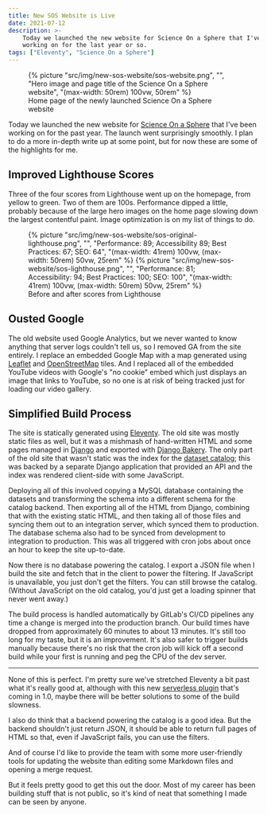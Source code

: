 ```yaml
---
title: New SOS Website is Live
date: 2021-07-12
description: >-
    Today we launched the new website for Science On a Sphere that I've been
    working on for the last year or so.
tags: ["Eleventy", "Science On a Sphere"]
---
```


<figure>
    {% picture
        "src/img/new-sos-website/sos-website.png",
        "",
        "Hero image and page title of the Science On a Sphere website",
        "(max-width: 50rem) 100vw, 50rem" %}
    <figcaption>Home page of the newly launched Science On a Sphere website</figcaption>
</figure>

Today we launched the new website for [Science On a
Sphere](https://sos.noaa.gov/) that I've been working on for the past year. The
launch went surprisingly smoothly. I plan to do a more in-depth write up at
some point, but for now these are some of the highlights for me.

## Improved Lighthouse Scores

Three of the four scores from Lighthouse went up on the homepage, from yellow to
green. Two of them are 100s. Performance dipped a little, probably because of
the large hero images on the home page slowing down the largest contentful
paint. Image optimization is on my list of things to do.

<figure>
    <div data-layout="grid" data-space="fluid-sm">
        {% picture
            "src/img/new-sos-website/sos-original-lighthouse.png",
            "",
            "Performance: 89; Accessibility 89; Best Practices: 67; SEO: 64",
            "(max-width: 41rem) 100vw, (max-width: 50rem) 50vw, 25rem" %}
        {% picture
            "src/img/new-sos-website/sos-lighthouse.png",
            "",
            "Performance: 81; Accessibility: 94; Best Practices: 100; SEO: 100",
            "(max-width: 41rem) 100vw, (max-width: 50rem) 50vw, 25rem" %}
    </div>
    <figcaption>Before and after scores from Lighthouse</figcaption>
</figure>

## Ousted Google

The old website used Google Analytics, but we never wanted to know anything that
server logs couldn't tell us, so I removed GA from the site entirely. I replace
an embedded Google Map with a map generated using
[Leaflet](https://leafletjs.com/) and
[OpenStreetMap](https://www.openstreetmap.org/) tiles. And I replaced all of the
embedded YouTube videos with Google's "no cookie" embed which just displays an
image that links to YouTube, so no one is at risk of being tracked just for
loading our video gallery.

## Simplified Build Process

The site is statically generated using [Eleventy](https://11ty.dev/). The old
site was mostly static files as well, but it was a mishmash of hand-written HTML
and some pages managed in [Django](https://www.djangoproject.com/) and exported
with [Django Bakery](https://django-bakery.readthedocs.io/en/latest/). The only
part of the old site that wasn't static was the index for the [dataset
catalog](https://sos.noaa.gov/catalog/datasets/); this was backed by a separate
Django application that provided an API and the index was rendered client-side
with some JavaScript.

Deploying all of this involved copying a MySQL database containing the datasets
and transforming the schema into a different schema for the catalog backend.
Then exporting all of the HTML from Django, combining that with the existing
static HTML, and then taking all of those files and syncing them out to an
integration server, which synced them to production. The database schema also
had to be synced from development to integration to production. This was all
triggered with cron jobs about once an hour to keep the site up-to-date.

Now there is no database powering the catalog. I export a JSON file when I build
the site and fetch that in the client to power the filtering. If JavaScript is
unavailable, you just don't get the filters. You can still browse the catalog.
(Without JavaScript on the old catalog, you'd just get a loading spinner that
never went away.)

The build process is handled automatically by GitLab's CI/CD pipelines any time
a change is merged into the production branch. Our build times have dropped from
approximately 60 minutes to about 13 minutes. It's still too long for my taste,
but it is an improvement. It's also safer to trigger builds manually because
there's no risk that the cron job will kick off a second build while your first
is running and peg the CPU of the dev server.

---

None of this is perfect. I'm pretty sure we've stretched Eleventy a bit past
what it's really good at, although with this new [serverless
plugin](https://www.11ty.dev/docs/plugins/serverless/) that's coming in 1.0,
maybe there will be better solutions to some of the build slowness.

I also do think that a backend powering the catalog is a good idea. But the
backend shouldn't just return JSON, it should be able to return full pages of
HTML so that, even if JavaScript fails, you can use the filters.

And of course I'd like to provide the team with some more user-friendly tools
for updating the website than editing some Markdown files and opening a merge
request.

But it feels pretty good to get this out the door. Most of my career has been
building stuff that is not public, so it's kind of neat that something I made
can be seen by anyone.
